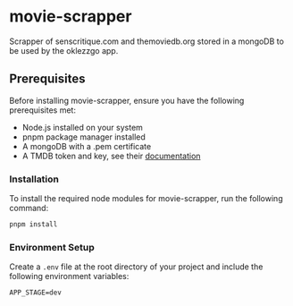 # movie-scrapper

Scrapper of senscritique.com and themoviedb.org stored in a mongoDB to be used by the oklezzgo app.

## Prerequisites

Before installing movie-scrapper, ensure you have the following prerequisites met:

- Node.js installed on your system
- pnpm package manager installed
- A mongoDB with a .pem certificate
- A TMDB token and key, see their [documentation](https://developer.themoviedb.org/docs/authentication-application)

### Installation

To install the required node modules for movie-scrapper, run the following command:

```sh
pnpm install
```

### Environment Setup

Create a `.env` file at the root directory of your project and include the following environment variables:

```
APP_STAGE=dev

```
